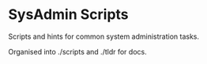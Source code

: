 # SysAdmin Scripts

Scripts and hints for common system administration tasks.

Organised into ./scripts and ./tldr for docs.

